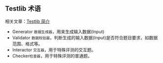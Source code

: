 ## Testlib 术语

相关文章：[Testlib 简介](https://oi-wiki.org/tools/testlib/)

- Generator `数据生成器`，用来生成输入数据(Input)
- Validator `数据校验器`，判断生成的输入数据(Input)是否符合题目要求，如数据范围、格式等。
- Interactor `交互器`，用于特殊评测的交互题。
- Checker`检查器`，用于特殊评测的普通题。